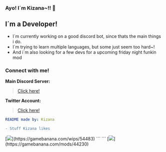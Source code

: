 ### Ayo! I´m Kizana~!! 👋

## I´m a Developer!
- I´m currently working on a good discord bot, since thats the main things i do.
- I´m trying to learn multiple languages, but some just seem too hard~!
- And i´m also looking for a few devs for a upcoming friday night funkin mod

### Connect with me!

**Main Discord Server:**
> [Click here!](https://discord.gg/JyqHVsfKhs)

**Twitter Account:**
> [Click here!](https://twitter.com/KizanaGFX)

```yml
README made by: Kizana
```

<!---
Basically my own custom profile readme, nohing too special lol
--->

```diff
- Stuff Kizana likes
```
[![]("https://gamebanana.com/wips/embeddables/54483?variant=large")](https://gamebanana.com/wips/54483)
``` ```
[![]("https://gamebanana.com/mods/embeddables/44230?variant=large")](https://gamebanana.com/mods/44230)
